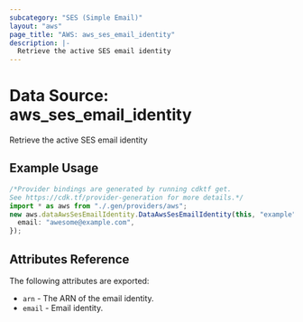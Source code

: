 ```yaml
---
subcategory: "SES (Simple Email)"
layout: "aws"
page_title: "AWS: aws_ses_email_identity"
description: |-
  Retrieve the active SES email identity
---
```


# Data Source: aws\_ses\_email\_identity

Retrieve the active SES email identity

## Example Usage

```typescript
/*Provider bindings are generated by running cdktf get.
See https://cdk.tf/provider-generation for more details.*/
import * as aws from "./.gen/providers/aws";
new aws.dataAwsSesEmailIdentity.DataAwsSesEmailIdentity(this, "example", {
  email: "awesome@example.com",
});

```

## Attributes Reference

The following attributes are exported:

* `arn` -  The ARN of the email identity.
* `email` - Email identity.
